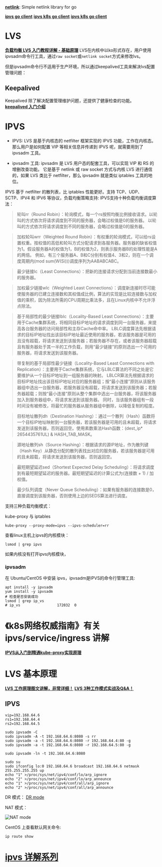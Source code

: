 
**[netlink](https://github.com/vishvananda/netlink)**: Simple netlink library for go


**[ipvs go client](https://github.com/moby/ipvs)**
**[ipvs k8s go client](https://github.com/kubernetes/kubernetes/blob/master/pkg/util/ipvs/ipvs_linux.go)**
**[ipvs k8s go client](https://github.com/kubernetes/kubernetes/blob/master/pkg/proxy/ipvs/README.md)**

# LVS
**[负载均衡 LVS 入门教程详解 - 基础原理](https://blog.csdn.net/liwei0526vip/article/details/103104483)**
LVS在内核中以ko形式存在，用户使用ipvsadm命令行工具，通过`raw socket`或`netlink socket`方式来修改lvs。

但是ipvsadm命令行不适用于生产环境，所以通过keepalived工具来解决lvs配置管理问题：

## Keepalived
Keepalived 除了解决配置管理维护问题，还提供了健康检查的功能。
**[keepalived 入门介绍](https://blog.csdn.net/liwei0526vip/article/details/103981423)**







# IPVS

* IPVS: LVS 是基于内核态的 netfilter 框架实现的 IPVS 功能，工作在内核态。
那么用户是如何配置 VIP 等相关信息并传递到 IPVS 呢，就需要用到了 ipvsadm 工具。

* ipvsadm 工具: ipvsadm 是 LVS 用户态的配套工具，可以实现 VIP 和 RS 的增删改查功能。
它是基于 netlink 或 raw socket 方式与内核 LVS 进行通信的，如果 LVS 类比于 netfilter，那么 ipvsadm 就是类似 iptables 工具的地位。

IPVS 基于 netfilter 的散列表，比 iptables 性能更好。支持 TCP、UDP、SCTP、IPV4 和 IPV6 等协议，负载均衡策略支持:
IPVS支持十种负载均衡调度算法：
> 轮叫rr（Round Robin）：轮询模式，每一个rs按照均衡比例接收请求。以轮叫的方式依次将请求调度到不同的服务器，会略过权值是0的服务器。
以轮叫的方式依次将请求调度到不同的服务器，会略过权值是0的服务器。

> 加权轮叫wrr（Weighted Round Robin）：有权重的轮询模式，可以给rs设置权重。按权值的高低和轮叫方式分配请求到各服务器。服务器的缺省权值为1。假设服务器A的权值为1，B的权值为2，则表示服务器B的处理性能是A的两倍。
例如，有三个服务器A、B和C分别有权值4、3和2，则在一个调度周期内(mod sum(W(Si)))调度序列为AABABCABC。

> 最少链接lc（Least Connections）：把新的连接请求分配到当前连接数最小的服务器。

> 加权最少链接wlc（Weighted Least Connections）：调度新连接时尽可能使服务器的已建立连接数和其权值成比例，算法的实现是比较连接数与加权值的乘积，因为除法所需的CPU周期比乘法多，且在Linux内核中不允许浮点除法。

> 基于局部性的最少链接lblc（Locality-Based Least Connections）：主要用于Cache集群系统，将相同目标IP地址的请求调度到同一台服务器，来提高各台服务器的访问局部性和主存Cache命中率。
LBLC调度算法先根据请求的目标IP地址找出该目标IP地址最近使用的服务器，若该服务器是可用的且没有超载，将请求发送到该服务器；若服务器不存在，或者该服务器超载且有服务器处于其一半的工作负载，则用“最少链接”的原则选出一个可用的服务器，将请求发送到该服务器。

> 带复制的基于局部性最少链接（Locality-Based Least Connections with Replication）：主要用于Cache集群系统，它与LBLC算法的不同之处是它要维护从一个目标IP地址到一组服务器的映射。
LBLCR算法先根据请求的目标IP地址找出该目标IP地址对应的服务器组；按“最小连接”原则从该服务器组中选出一台服务器，若服务器没有超载，将请求发送到该服务器；若服务器超载；则按“最小连接”原则从整个集群中选出一台服务器，将该服务器加入到服务器组中，将请求发送到该服务器。
同时，当该服务器组有一段时间没有被修改，将最忙的服务器从服务器组中删除，以降低复制的程度。

> 目标地址散列dh（Destination Hashing）：通过一个散列（Hash）函数将一个目标IP地址映射到一台服务器，若该服务器是可用的且未超载，将请求发送到该服务器，否则返回空。使用素数乘法Hash函数：(dest_ip* 2654435761UL) & HASH_TAB_MASK。

> 源地址散列sh（Source Hashing）：根据请求的源IP地址，作为散列键（Hash Key）从静态分配的散列表找出对应的服务器，若该服务器是可用的且未超载，将请求发送到该服务器，否则返回空。

> 最短期望延迟sed（Shortest Expected Delay Scheduling）：将请求调度到有最短期望延迟的服务器。最短期望延迟的计算公式为(连接数 + 1) / 加权值。

> 最少队列调度（Never Queue Scheduling）：如果有服务器的连接数是0，直接调度到该服务器，否则使用上边的SEDS算法进行调度。

支持三种负载均衡模式：

kube-proxy 与 iptables
```shell script
kube-proxy --proxy-mode=ipvs --ipvs-scheduler=rr
```

查看linux主机上ipvs的内核模块：
```shell script
lsmod | grep ipvs
```
如果内核没有打开ipvs内核模块，

### ipvsadm
在 Ubuntu/CentOS 中安装 ipvs，ipvsadm是IPVS的命令行管理工具:
```shell script
apt install -y ipvsadm
yum install -y ipvsadm
# 检查是否安装成功
lsmod | grep ip_vs
# ip_vs                 172032  0
```

# 《k8s网络权威指南》有关 ipvs/service/ingress 讲解
**[IPVS从入门到精通kube-proxy实现原理](https://zhuanlan.zhihu.com/p/94418251)**


# LVS 基本原理

**[LVS 工作原理图文讲解，非常详细！](https://mp.weixin.qq.com/s/VWBDoa5eCEH64zcs2V4_jQ)**
**[LVS 3种工作模式实战及Q&A！](https://mp.weixin.qq.com/s/FgMy8hEmQkswx1cKlvjIkA)**

## IPVS



```shell script
vip=192.168.64.6
rs1=192.168.64.4
rs2=192.168.64.5

sudo ipvsadm -C
sudo ipvsadm -A -t 192.168.64.6:8080 -s rr
sudo ipvsadm -a -t 192.168.64.6:8080 -r 192.168.64.4:80 -g
sudo ipvsadm -a -t 192.168.64.6:8080 -r 192.168.64.5:80 -g

sudo ipvsadm -ln -t 192.168.64.6:8080

sudo su
sudo ifconfig lo:0 192.168.64.6 broadcast 192.168.64.6 netmask 255.255.255.255 up
echo "1" >/proc/sys/net/ipv4/conf/lo/arp_ignore
echo "2" >/proc/sys/net/ipv4/conf/lo/arp_announce
echo "1" >/proc/sys/net/ipv4/conf/all/arp_ignore
echo "2" >/proc/sys/net/ipv4/conf/all/arp_announce
```


DR 模式：
[DR mode](https://mmbiz.qpic.cn/mmbiz_png/d5patQGz8KdwBYwDyVuDdYUrJKvrPv2ibeicicGn15jcvdxQxwZYqJtm1Psq2J3khIUPDfsq8RlebVzTrEGZM2JdQ/640?wx_fmt=png&tp=webp&wxfrom=5&wx_lazy=1&wx_co=1)


NAT 模式：

![NAT mode](https://mmbiz.qpic.cn/mmbiz_png/d5patQGz8KdwBYwDyVuDdYUrJKvrPv2ibBHtE4TynXmhSbue6icqFvYScPMsPVQBKkEusmCXK4ZibLjjic3htNAdww/640?wx_fmt=png&tp=webp&wxfrom=5&wx_lazy=1&wx_co=1)

CentOS 上查看默认网关命令:
```shell script
ip route show
```


# **[ipvs 详解系列](http://www.zsythink.net/archives/tag/lvs/)**
